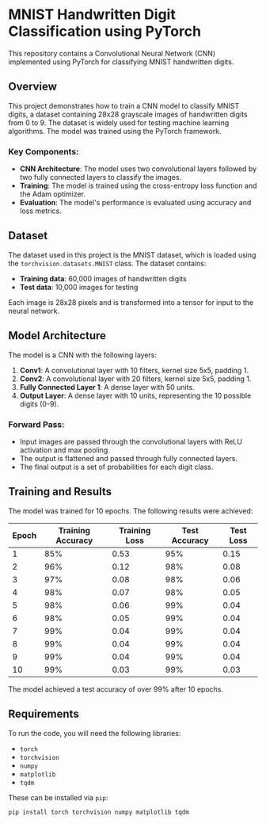 # MNIST Handwritten Digit Classification using PyTorch

This repository contains a Convolutional Neural Network (CNN) implemented using PyTorch for classifying MNIST handwritten digits.

## Overview

This project demonstrates how to train a CNN model to classify MNIST digits, a dataset containing 28x28 grayscale images of handwritten digits from 0 to 9. The dataset is widely used for testing machine learning algorithms. The model was trained using the PyTorch framework.

### Key Components:
- **CNN Architecture**: The model uses two convolutional layers followed by two fully connected layers to classify the images.
- **Training**: The model is trained using the cross-entropy loss function and the Adam optimizer.
- **Evaluation**: The model's performance is evaluated using accuracy and loss metrics.

## Dataset

The dataset used in this project is the MNIST dataset, which is loaded using the `torchvision.datasets.MNIST` class. The dataset contains:
- **Training data**: 60,000 images of handwritten digits
- **Test data**: 10,000 images for testing

Each image is 28x28 pixels and is transformed into a tensor for input to the neural network.

## Model Architecture

The model is a CNN with the following layers:
1. **Conv1**: A convolutional layer with 10 filters, kernel size 5x5, padding 1.
2. **Conv2**: A convolutional layer with 20 filters, kernel size 5x5, padding 1.
3. **Fully Connected Layer 1**: A dense layer with 50 units.
4. **Output Layer**: A dense layer with 10 units, representing the 10 possible digits (0-9).

### Forward Pass:
- Input images are passed through the convolutional layers with ReLU activation and max pooling.
- The output is flattened and passed through fully connected layers.
- The final output is a set of probabilities for each digit class.

## Training and Results

The model was trained for 10 epochs. The following results were achieved:

| Epoch | Training Accuracy | Training Loss | Test Accuracy | Test Loss |
|-------|-------------------|---------------|---------------|-----------|
| 1     | 85%               | 0.53          | 95%           | 0.15      |
| 2     | 96%               | 0.12          | 98%           | 0.08      |
| 3     | 97%               | 0.08          | 98%           | 0.06      |
| 4     | 98%               | 0.07          | 98%           | 0.05      |
| 5     | 98%               | 0.06          | 99%           | 0.04      |
| 6     | 98%               | 0.05          | 99%           | 0.04      |
| 7     | 99%               | 0.04          | 99%           | 0.04      |
| 8     | 99%               | 0.04          | 99%           | 0.04      |
| 9     | 99%               | 0.04          | 99%           | 0.04      |
| 10    | 99%               | 0.03          | 99%           | 0.03      |

The model achieved a test accuracy of over 99% after 10 epochs.

## Requirements

To run the code, you will need the following libraries:
- `torch`
- `torchvision`
- `numpy`
- `matplotlib`
- `tqdm`

These can be installed via `pip`:

```bash
pip install torch torchvision numpy matplotlib tqdm
